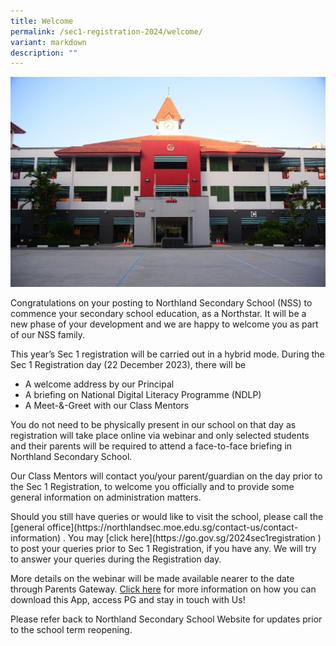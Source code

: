 ```yaml
---
title: Welcome
permalink: /sec1-registration-2024/welcome/
variant: markdown
description: ""
---
```

![](/images/welcome.jpg)<p>Congratulations on your posting to Northland Secondary School (NSS) to commence your secondary school education, as a Northstar. It will be a new phase of your development and we are happy to welcome you as part of our NSS family.</p>
This year’s Sec 1 registration will be carried out in a hybrid mode.
During the Sec 1 Registration day (22 December 2023), there will be 
* A welcome address by our Principal
* A briefing on National Digital Literacy Programme (NDLP)
* A Meet-&amp;-Greet with our Class Mentors


<p>You do not need to be physically present in our school on that day as registration will take place online via webinar and only selected students and their parents will be required to attend a face-to-face briefing in Northland Secondary School.</p>
<p>Our Class Mentors will contact you/your parent/guardian on the day prior to the Sec 1 Registration, to welcome you officially and to provide some general information on administration matters.</p>

<p>Should you still have queries or would like to visit the school, please call the [general office](https://northlandsec.moe.edu.sg/contact-us/contact-information) . 
You may [click here](https://go.gov.sg/2024sec1registration )   to post your queries prior to Sec 1 Registration, if you have any. We will try to answer your queries during the Registration day.</p>

More details on the webinar will be made available nearer to the date through Parents Gateway. 
[Click here](/files/pg_onboarding.pdf)  for more information on how you can download this App, access PG and stay in touch with Us! 

Please refer back to Northland Secondary School Website for updates prior to the school term reopening.
